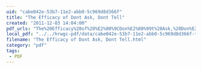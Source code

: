 ```yaml
---
uid: "cabe042e-53b7-11e2-abb0-5c969d8d366f"
title: "The Efficacy of Dont Ask, Dont Tell"
created: "2011-12-03 14:04:00"
pdf_urls: "The%20Efficacy%20of%20%E2%80%9CDon%E2%80%99t%20Ask,%20Don%E2%80%99t%20Tell%E2%80%9D.resources/prakash.pdf"
local_pdf: "../../hrwgc-pdf/data/cabe042e-53b7-11e2-abb0-5c969d8d366f-the-efficacy-of-dont-ask-dont-tell.pdf"
filename: "The Efficacy of Dont Ask, Dont Tell.html"
category: "pdf"
tags: 
 - PDF
---
```

